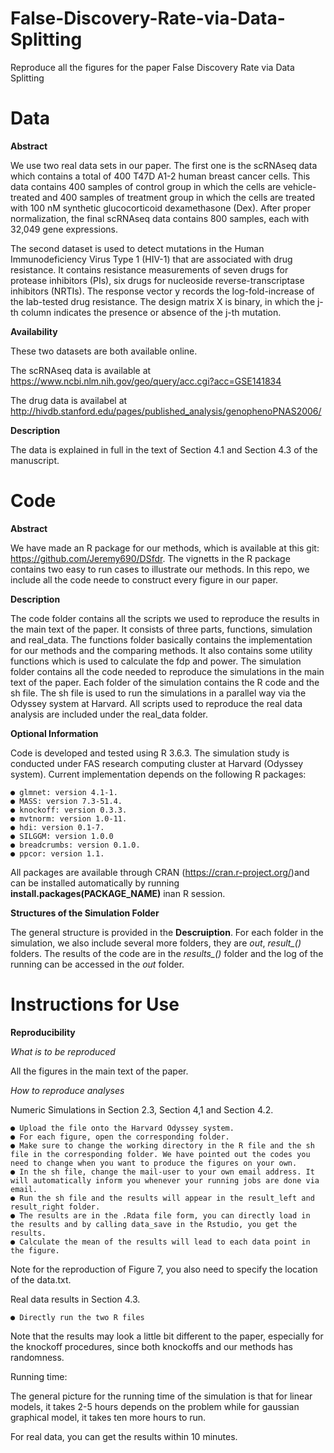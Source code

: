 # False-Discovery-Rate-via-Data-Splitting
Reproduce all the figures for the paper False Discovery Rate via Data Splitting

# Data

**Abstract**

We use two real data sets in our paper. The first one is the scRNAseq data which contains a total of 400 T47D A1-2 human breast cancer cells. This data contains 400 samples of control group in which the cells are vehicle-treated and 400 samples of treatment group in which the cells are treated with 100 nM synthetic glucocorticoid dexamethasone (Dex). After proper normalization, the final scRNAseq data contains 800 samples, each with 32,049 gene expressions.

The second dataset is used to detect mutations in the Human Immunodeficiency Virus Type 1 (HIV-1) that are associated with drug resistance. It contains resistance measurements of seven drugs for protease inhibitors (PIs), six drugs for nucleoside reverse-transcriptase inhibitors (NRTIs). The response vector y records the log-fold-increase of the lab-tested drug resistance. The design matrix X is binary, in which the j-th column indicates the presence or absence of the j-th mutation.

**Availability**

These two datasets are both available online.

The scRNAseq data is available at
https://www.ncbi.nlm.nih.gov/geo/query/acc.cgi?acc=GSE141834

The drug data is availabel at 
http://hivdb.stanford.edu/pages/published_analysis/genophenoPNAS2006/

**Description**

The data is explained in full in the text of Section 4.1 and Section 4.3 of the manuscript.

# Code

**Abstract**

We have made an R package for our methods, which is available at this git: https://github.com/Jeremy690/DSfdr. The vignetts in the R package contains two easy to run cases to illustrate our methods. In this repo, we include all the code neede to construct every figure in our paper. 

**Description**

The code folder contains all the scripts we used to reproduce the results in the main text of the paper. It consists of three parts, functions, simulation and real_data. The functions folder basically contains the implementation for our methods and the comparing methods. It also contains some utility functions which is used to calculate the fdp and power. The simulation folder contains all the code needed to reproduce the simulations in the main text of the paper. Each folder of the simulation contains the R code and the sh file. The sh file is used to run the simulations in a parallel way via the Odyssey system at Harvard. All scripts used to reproduce the real data analysis are included under the real_data folder.

**Optional Information**

Code is developed and tested using R 3.6.3. The simulation study is conducted under FAS research computing cluster at Harvard (Odyssey system). Current implementation depends on the following R packages:

```
● glmnet: version 4.1-1.
● MASS: version 7.3-51.4.
● knockoff: version 0.3.3.
● mvtnorm: version 1.0-11.
● hdi: version 0.1-7.
● SILGGM: version 1.0.0
● breadcrumbs: version 0.1.0.
● ppcor: version 1.1.
```

All packages are available through CRAN (https://cran.r-project.org/)and can be installed automatically by running **install.packages(PACKAGE_NAME)** inan R session.

**Structures of the Simulation Folder**

The general structure is provided in the **Descruiption**. For each folder in the simulation, we also include several more folders, they are *out*, *result_()* folders. The results of the code are in the *results_()* folder and the log of the running can be accessed in the *out* folder.

# Instructions for Use

**Reproducibility**

*What is to be reproduced*

All the figures in the main text of the paper.

*How to reproduce analyses*

Numeric Simulations in Section 2.3, Section 4,1 and Section 4.2.

```
● Upload the file onto the Harvard Odyssey system.
● For each figure, open the corresponding folder.
● Make sure to change the working directory in the R file and the sh file in the corresponding folder. We have pointed out the codes you need to change when you want to produce the figures on your own.
● In the sh file, change the mail-user to your own email address. It will automatically inform you whenever your running jobs are done via email.
● Run the sh file and the results will appear in the result_left and result_right folder. 
● The results are in the .Rdata file form, you can directly load in the results and by calling data_save in the Rstudio, you get the results.
● Calculate the mean of the results will lead to each data point in the figure.
```

Note for the reproduction of Figure 7, you also need to specify the location of the data.txt. 

Real data results in Section 4.3.

```
● Directly run the two R files
```

Note that the results may look a little bit different to the paper, especially for the knockoff procedures, since both knockoffs and our methods has randomness.

Running time:

The general picture for the running time of the simulation is that for linear models, it takes 2-5 hours depends on the problem while for gaussian graphical model, it takes ten more hours to run.

For real data, you can get the results within 10 minutes.

